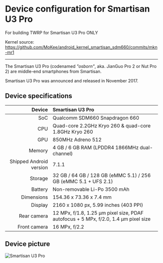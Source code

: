 Device configuration for Smartisan U3 Pro
==============

For building TWRP for Smartisan U3 Pro ONLY

Kernel source: https://github.com/MoKee/android_kernel_smartisan_sdm660/commits/mkn-mr1

-----

The Smartisan U3 Pro (codenamed _"osborn"_, aka. JianGuo Pro 2 or Nut Pro 2) are middle-end smartphones from Smartisan.

Smartisan U3 Pro was announced and released in November 2017.

## Device specifications

| Device       | Smartisan U3 Pro                                |
| -----------: | :---------------------------------------------- |
| SoC          | Qualcomm SDM660 Snapdragon 660                  |
| CPU          | Quad-core 2.2GHz Kryo 260 & quad-core 1.8GHz Kryo 260 |
| GPU          | 850MHz Adreno 512                               |
| Memory       | 4 GB / 6 GB RAM (LPDDR4 1866MHz dual-channel)   |
| Shipped Android version | 7.1.1                                |
| Storage      | 32 GB / 64 GB / 128 GB (eMMC 5.1) / 256 GB (eMMC 5.1 + UFS 2.1) |
| Battery      | Non-removable Li-Po 3500 mAh                    |
| Dimensions   | 154.36 x 73.36 x 7.4 mm                         |
| Display      | 2160 x 1080 px, 5.99 inches (403 PPI)           |
| Rear camera  | 12 MPx, f/1.8, 1.25 μm pixel size, PDAF autofocus + 5 MPx, f/2.0, 1.4 μm pixel size |
| Front camera | 16 MPx, f/2.2                                   |

## Device picture

![Smartisan U3 Pro](https://resource.smartisan.com/resource/c71ce2297b362f415f1e74d56d867aed.png "Smartisan U3 Pro in black")
